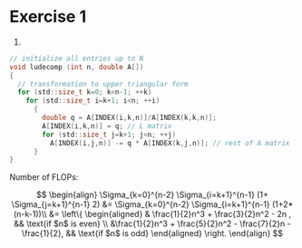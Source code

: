 # Exercise 1

1.

```c
// initialize all entries up to N
void ludecomp (int n, double A[])
{
  // transformation to upper triangular form
  for (std::size_t k=0; k<n-1; ++k)
    for (std::size_t i=k+1; i<n; ++i)
      {
        double q = A[INDEX(i,k,n)]/A[INDEX(k,k,n)];
        A[INDEX(i,k,n)] = q; // L matrix
        for (std::size_t j=k+1; j<n; ++j)
          A[INDEX(i,j,n)] -= q * A[INDEX(k,j,n)]; // rest of A matrix
      }
}

```

Number of FLOPs: 

$$
\begin{align}
\Sigma_{k=0}^{n-2} \Sigma_{i=k+1}^{n-1} (1+ \Sigma_{j=k+1}^{n-1} 2) &= \Sigma_{k=0}^{n-2} \Sigma_{i=k+1}^{n-1} (1+2*(n-k-1))\\
&= \left\{
\begin{aligned}
& \frac{1}{2}n^3 + \frac{3}{2}n^2 - 2n , && \text{if $n$ is even} \\
 &\frac{1}{2}n^3 + \frac{5}{2}n^2 - \frac{7}{2}n - \frac{1}{2}, && \text{if $n$ is odd}
\end{aligned}
\right.
\end{align}
$$
